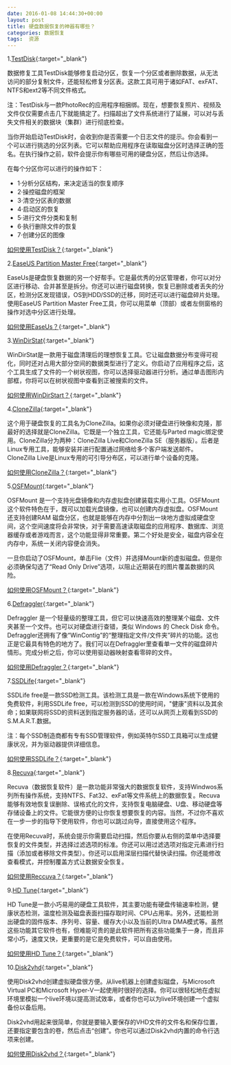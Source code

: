 ```yaml
---
date: 2016-01-08 14:44:30+00:00
layout: post
title: 硬盘数据恢复的神器有哪些？
categories: 数据恢复
tags:  资源
---
```




1.[TestDisk](http://www.cgsecurity.org/wiki/TestDisk_Download){:target="_blank"}

数据修复工具TestDisk能够修复启动分区，恢复一个分区或者删除数据，从无法访问的部分复制文件，还能轻松修复分区表。这款工具可用于诸如FAT、exFAT、NTFS和ext2等不同文件格式。

注：TestDisk与一款PhotoRec的应用程序相捆绑。现在，想要恢复照片、视频及文件仅仅需要点击几下就能搞定了。扫描超出了文件系统进行了延展，可以对与丢失文件相关的数据块（集群）进行彻底检查。

当你开始启动TestDisk时，会收到你是否需要一个日志文件的提示。你会看到一个可以进行挑选的分区列表。它可以帮助应用程序在读取磁盘分区时选择正确的签名。在执行操作之前，软件会提示你有哪些可用的硬盘分区，然后让你选择。

在每个分区你可以进行的操作如下：


* 1·分析分区结构，来决定适当的恢复顺序
* 2·操控磁盘的框架
* 3·清空分区表的数据
* 4·启动区的恢复
* 5·进行文件分类和复制
* 6·执行删除文件的恢复
* 7·创建分区的图像


[如何使用TestDisk？](http://www.cgsecurity.org/wiki/TestDisk_Step_By_Step){:target="_blank"}

2.[EaseUS Partition Master Free](http://www.easeus.com/download/data-recovery-software.html){:target="_blank"}

EaseUs是硬盘恢复数据的另一个好帮手。它是最优秀的分区管理者，你可以对分区进行移动、合并甚至是拆分。你还可以进行磁盘转换，恢复已删除或者丢失的分区，检测分区发现错误，OS到HDD/SSD的迁移，同时还可以进行磁盘碎片处理。使用EaseUS Partition Master Free工具，你可以用菜单（顶部）或者左侧窗格的操作对选中分区进行处理。

[如何使用EaseUs？](http://www.easeus.com/tutorial/drw-free-user-guide.html){:target="_blank"}

3.[WinDirStat](https://windirstat.info/download.html){:target="_blank"}

WinDirStat是一款用于磁盘清理后的理想恢复工具。它让磁盘数据分布变得可视化，同时还对占用大部分空间的数据类型进行了定义。你启动了应用程序之后，这个工具生成了文件的一个树状视图，你可以选择驱动器进行分析。通过单击图形内部框，你将可以在树状视图中查看到正被搜索的文件。

[如何使用WinDirStart？](http://www.cnet.com/how-to/clean-up-your-windows-hard-drive-with-windirstat/){:target="_blank"}

4.[CloneZilla](http://sourceforge.net/projects/clonezilla/){:target="_blank"}

这个用于硬盘恢复的工具名为CloneZilla。如果你必须对硬盘进行映像和克隆，那最好的选择就是CloneZilla。它既是一个独立工具，它还能与Parted magic绑定使用。CloneZilla分为两种：CloneZilla Live和CloneZilla SE（服务器版）。后者是Linux专用工具，能够安装并进行配置通过网络给多个客户端发送邮件。CloneZilla Live是Linux专用的可引导分布区，可以进行单个设备的克隆。

[如何使用CloneZilla？](http://clonezilla.org/clonezilla-usage/clonezilla-live-usage.php){:target="_blank"}

5.[OSFMount](http://www.osforensics.com/tools/mount-disk-images.html){:target="_blank"}

OSFMount 是一个支持光盘镜像和内存虚拟盘创建装载实用小工具。OSFMount这个软件特色在于，既可以加载光盘镜像，也可以创建内存虚拟盘。OSFMount 还支持创建RAM 磁盘分区，也就是能够在内存中分割出一块地方虚拟成硬盘空间，这个空间速度将会非常快，对于需要高速读取磁盘的应用程序、数据库、浏览器缓存或者游戏而言，这个功能显得非常重要。第二个好处是安全，磁盘内容全在内存中，系统一关闭内容便会消失。

一旦你启动了OSFMount，单击Flie（文件）并选择Mount新的虚拟磁盘。但是你必须确保勾选了“Read Only Drive”选项，以阻止近期装在的图片覆盖数据的风险。

[如何使用OSFMount？](http://www.ghacks.net/2011/03/24/mount-disk-images-with-osfmount/){:target="_blank"}

6.[Defraggler](https://www.piriform.com/defraggler/download){:target="_blank"}

Defraggler 是一个轻量级的整理工具，但它可以快速高效的整理某个磁盘、文件夹甚至一个文件。也可以对硬盘进行查错，类似 Windows 的 Check Disk 命令。Defraggler还拥有了像“WinContig”的“整理指定文件/文件夹”碎片的功能。这也正是它最具有特色的地方了。我们可以在Defraggler里查看单一文件的磁盘碎片情形。完成分析之后，你可以使用驱动器映射查看零碎的文件。

[如何使用Defraggler？](https://www.piriform.com/defraggler/screenshots){:target="_blank"}

7.[SSDLife](http://ssd-life.com/eng/download-ssdlife.html){:target="_blank"}

SSDLife free是一款SSD检测工具。该检测工具是一款在Windows系统下使用的免费软件，利用SSDLife free，可以检测到SSD的使用时间，"健康"资料以及其余命；如果联网将SSD的资料送到指定服务器的话，还可以从网页上观看到SSD的S.M.A.R.T.数据。

注：每个SSD制造商都有专有SSD管理软件，例如英特尔SSD工具箱可以生成健康状况，并为驱动器提供详细信息。

[如何使用SSDLife？](http://ssd-life.com/eng/download-ssdlife.html){:target="_blank"}

8.[Recuva](http://www.piriform.com/recuva/builds){:target="_blank"}

Recuva（数据恢复软件）是一款功能非常强大的数据恢复软件，支持Windwos系列所有操作系统，支持NTFS、Fat32、exFat等文件系统上的数据恢复。Recuva能够有效地恢复误删除、误格式化的文件，支持恢复电脑硬盘、U盘、移动硬盘等存储设备上的文件。它能很方便的让你恢复想要恢复的内容。当然，不过你不喜欢在一步一步的指导下使用软件，你也可以跳过向导，直接使用这个程序。

在使用Recuva时，系统会提示你需要启动扫描，然后你要从右侧的菜单中选择要恢复的文件类型，并选择过滤选项的标准。你还可以用过滤选项对指定元素进行扫描（添加或者移除文件类型）。你还可以启用深层扫描代替快读扫描。你还能修改查看模式，并控制覆盖方式让数据安全恢复。

[如何使用Reccuva？](https://www.piriform.com/docs/recuva/using-recuva){:target="_blank"}

9.[HD Tune](http://www.hdtune.com/download.html){:target="_blank"}

HD Tune是一款小巧易用的硬盘工具软件，其主要功能有硬盘传输速率检测，健康状态检测，温度检测及磁盘表面扫描存取时间、CPU占用率。另外，还能检测出硬盘的固件版本、序列号、容量、缓存大小以及当前的Ultra DMA模式等。虽然这些功能其它软件也有，但难能可贵的是此软件把所有这些功能集于一身，而且非常小巧，速度又快，更重要的是它是免费软件，可以自由使用。

[如何使用HD Tune？](http://www.hdtune.com/faq_1.html){:target="_blank"}

10.[Disk2vhd](https://technet.microsoft.com/en-us/sysinternals/ee656415.aspx){:target="_blank"}

使用Disk2vhd创建虚拟硬盘很方便。从live机器上创建虚拟磁盘，与Microsoft Virtual PC和Microsoft Hyper-V一起使用时很好的选择。你可以很轻松地在虚拟环境里模拟一个live环境以提高测试效率，或者你也可以为live环境创建一个虚拟备份以备后用。

Disk2vhd用起来很简单，你就是要输入要保存的VHD文件的文件名和保存位置，还要指定要包含的卷，然后点击“创建”。你也可以通过Disk2vhd内置的命令行选项来创建。

[如何使用Disk2vhd？](http://hyperv.veeam.com/how-to-convert-physical-machine-hyper-v-virtual-machine-disk2vhd/){:target="_blank"}


